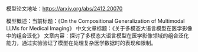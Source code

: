 模型论文地址：https://arxiv.org/abs/2412.20070

模型概述：当前标题：《On the Compositional Generalization of Multimodal LLMs for Medical Imaging》
中文文章标题：《关于多模态大语言模型在医学影像中的组合泛化》
文章内容：探讨了多模态大语言模型在医学影像领域的组合泛化能力，通过实验验证了模型在处理复杂医学数据时的表现和限制。

